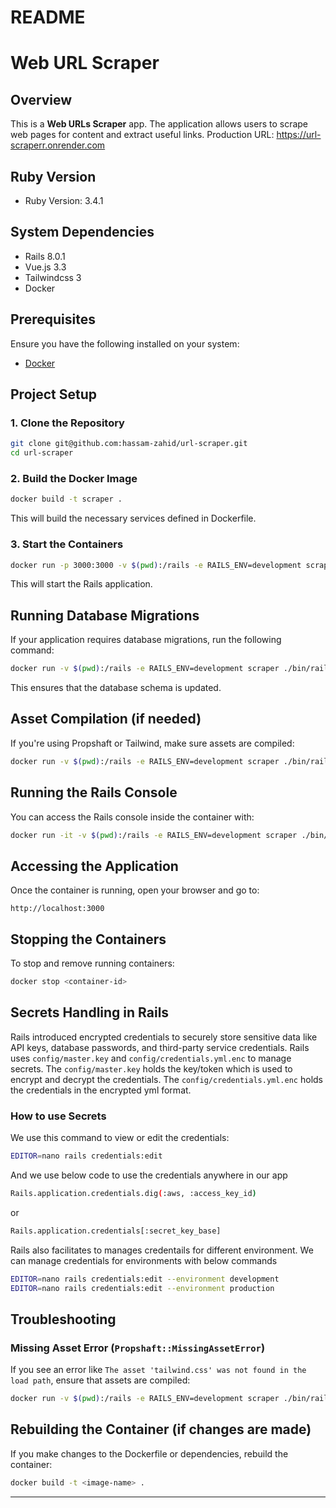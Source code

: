 # README

# Web URL Scraper

## Overview
This is a **Web URLs Scraper** app. The application allows users to scrape web pages for content and extract useful links.
Production URL: https://url-scraperr.onrender.com

## Ruby Version
- Ruby Version: 3.4.1

## System Dependencies
- Rails 8.0.1
- Vue.js 3.3
- Tailwindcss 3
- Docker


## Prerequisites
Ensure you have the following installed on your system:
- [Docker](https://docs.docker.com/get-docker/)
  
## Project Setup

### 1. Clone the Repository
```bash
git clone git@github.com:hassam-zahid/url-scraper.git
cd url-scraper
```

### 2. Build the Docker Image
```bash
docker build -t scraper .
```
This will build the necessary services defined in Dockerfile.

### 3. Start the Containers
```bash
docker run -p 3000:3000 -v $(pwd):/rails -e RAILS_ENV=development scraper
```
This will start the Rails application.

## Running Database Migrations
If your application requires database migrations, run the following command:
```bash
docker run -v $(pwd):/rails -e RAILS_ENV=development scraper ./bin/rails db:migrate
```
This ensures that the database schema is updated.

## Asset Compilation (if needed)
If you're using Propshaft or Tailwind, make sure assets are compiled:
```bash
docker run -v $(pwd):/rails -e RAILS_ENV=development scraper ./bin/rails assets:precompile
```

## Running the Rails Console
You can access the Rails console inside the container with:
```bash
docker run -it -v $(pwd):/rails -e RAILS_ENV=development scraper ./bin/rails console
```

## Accessing the Application
Once the container is running, open your browser and go to:
```
http://localhost:3000
```

## Stopping the Containers
To stop and remove running containers:
```bash
docker stop <container-id>
```

## Secrets Handling in Rails
Rails introduced encrypted credentials to securely store sensitive data like API keys, database passwords, and third-party service credentials.
Rails uses `config/master.key` and `config/credentials.yml.enc` to manage secrets.
The `config/master.key` holds the key/token which is used to encrypt and decrypt the credentials.
The `config/credentials.yml.enc` holds the credentials in the encrypted yml format.
### How to use Secrets
We use this command to view or edit the credentials:
```bash
EDITOR=nano rails credentials:edit
```
And we use below code to use the credentials anywhere in our app 
```bash
Rails.application.credentials.dig(:aws, :access_key_id)
```
or
```bash
Rails.application.credentials[:secret_key_base]
```
Rails also facilitates to manages credentails for different environment. We can manage credentials for environments with below commands
```bash
EDITOR=nano rails credentials:edit --environment development
EDITOR=nano rails credentials:edit --environment production
```

## Troubleshooting
### Missing Asset Error (`Propshaft::MissingAssetError`)
If you see an error like `The asset 'tailwind.css' was not found in the load path`, ensure that assets are compiled:
```bash
docker run -v $(pwd):/rails -e RAILS_ENV=development scraper ./bin/rails assets:precompile
```

## Rebuilding the Container (if changes are made)
If you make changes to the Dockerfile or dependencies, rebuild the container:
```bash
docker build -t <image-name> .
```
---



